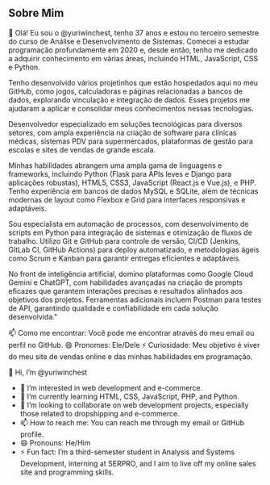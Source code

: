 ## Sobre Mim

👋 Olá! Eu sou o @yuriwinchest, tenho 37 anos e estou no terceiro semestre do curso de Análise e Desenvolvimento de Sistemas. Comecei a estudar programação profundamente em 2020 e, desde então, tenho me dedicado a adquirir conhecimento em várias áreas, incluindo HTML, JavaScript, CSS e Python.






Tenho desenvolvido vários projetinhos que estão hospedados aqui no meu GitHub, como jogos, calculadoras e páginas relacionadas a bancos de dados, explorando vinculação e integração de dados. Esses projetos me ajudaram a aplicar e consolidar meus conhecimentos nessas tecnologias.

Desenvolvedor especializado em soluções tecnológicas para diversos setores, com ampla experiência na criação de software para clínicas médicas, sistemas PDV para supermercados, plataformas de gestão para escolas e sites de vendas de grande escala.

Minhas habilidades abrangem uma ampla gama de linguagens e frameworks, incluindo Python (Flask para APIs leves e Django para aplicações robustas), HTML5, CSS3, JavaScript (React.js e Vue.js), e PHP. Tenho experiência em bancos de dados MySQL e SQLite, além de técnicas modernas de layout como Flexbox e Grid para interfaces responsivas e adaptáveis.

Sou especialista em automação de processos, com desenvolvimento de scripts em Python para integração de sistemas e otimização de fluxos de trabalho. Utilizo Git e GitHub para controle de versão, CI/CD (Jenkins, GitLab CI, GitHub Actions) para deploy automatizado, e metodologias ágeis como Scrum e Kanban para garantir entregas eficientes e adaptáveis.

No front de inteligência artificial, domino plataformas como Google Cloud Gemini e ChatGPT, com habilidades avançadas na criação de prompts eficazes que garantem interações precisas e resultados alinhados aos objetivos dos projetos. Ferramentas adicionais incluem Postman para testes de API, garantindo qualidade e confiabilidade em cada solução desenvolvida."

📫 Como me encontrar: Você pode me encontrar através do meu email ou perfil no GitHub.
😄 Pronomes: Ele/Dele
⚡ Curiosidade: Meu objetivo é viver do meu site de vendas online e das minhas habilidades em programação.


👋 Hi, I’m @yuriwinchest
- 👀 I’m interested in web development and e-commerce.
- 🌱 I’m currently learning HTML, CSS, JavaScript, PHP, and Python.
- 💞️ I’m looking to collaborate on web development projects, especially those related to dropshipping and e-commerce.
- 📫 How to reach me: You can reach me through my email or GitHub profile.
- 😄 Pronouns: He/Him
- ⚡ Fun fact: I’m a third-semester student in Analysis and Systems Development, interning at SERPRO, and I aim to live off my online sales site and programming skills.
